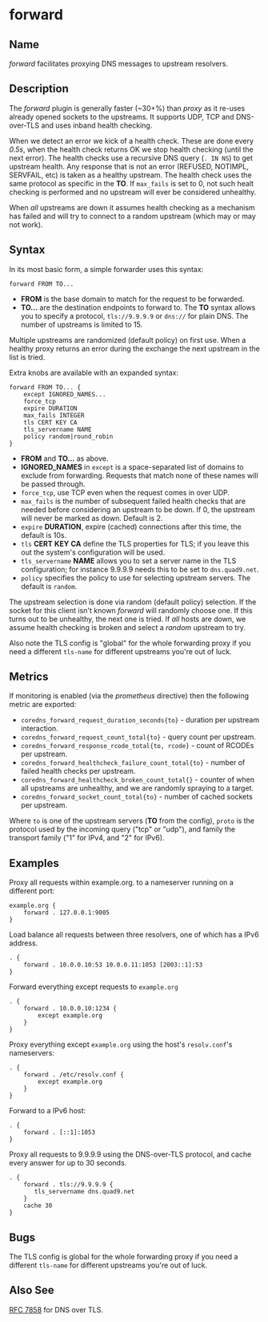 # forward

## Name

*forward* facilitates proxying DNS messages to upstream resolvers.

## Description

The *forward* plugin is generally faster (~30+%) than *proxy* as it re-uses already opened sockets
to the upstreams. It supports UDP, TCP and DNS-over-TLS and uses inband health checking.

When we detect an error we kick of a health check. These are done every *0.5s*, when the health
check returns OK we stop health checking (until the next error). The health checks use a recursive
DNS query (`. IN NS`) to get upstream health. Any response that is not an error (REFUSED, NOTIMPL,
SERVFAIL, etc) is taken as a healthy upstream. The health check uses the same protocol as specific
in the **TO**. If `max_fails` is set to 0, not such healt checking is performed and no upstream will
ever be considered unhealthy.

When *all* upstreams are down it assumes health checking as a mechanism has failed and will try to
connect to a random upstream (which may or may not work).

## Syntax

In its most basic form, a simple forwarder uses this syntax:

~~~
forward FROM TO...
~~~

* **FROM** is the base domain to match for the request to be forwarded.
* **TO...** are the destination endpoints to forward to. The **TO** syntax allows you to specify
  a protocol, `tls://9.9.9.9` or `dns://` for plain DNS. The number of upstreams is limited to 15.

Multiple upstreams are randomized (default policy) on first use. When a healthy proxy returns an
error during the exchange the next upstream in the list is tried.

Extra knobs are available with an expanded syntax:

~~~
forward FROM TO... {
    except IGNORED_NAMES...
    force_tcp
    expire DURATION
    max_fails INTEGER
    tls CERT KEY CA
    tls_servername NAME
    policy random|round_robin
}
~~~

* **FROM** and **TO...** as above.
* **IGNORED_NAMES** in `except` is a space-separated list of domains to exclude from forwarding.
  Requests that match none of these names will be passed through.
* `force_tcp`, use TCP even when the request comes in over UDP.
* `max_fails` is the number of subsequent failed health checks that are needed before considering
  an upstream to be down. If 0, the upstream will never be marked as down. Default is 2.
* `expire` **DURATION**, expire (cached) connections after this time, the default is 10s.
* `tls` **CERT** **KEY** **CA** define the TLS properties for TLS; if you leave this out the
  system's configuration will be used.
* `tls_servername` **NAME** allows you to set a server name in the TLS configuration; for instance 9.9.9.9
  needs this to be set to `dns.quad9.net`.
* `policy` specifies the policy to use for selecting upstream servers. The default is `random`.

The upstream selection is done via random (default policy) selection. If the socket for this client
isn't known *forward* will randomly choose one. If this turns out to be unhealthy, the next one is
tried. If *all* hosts are down, we assume health checking is broken and select a *random* upstream to
try.

Also note the TLS config is "global" for the whole forwarding proxy if you need a different
`tls-name` for different upstreams you're out of luck.

## Metrics

If monitoring is enabled (via the *prometheus* directive) then the following metric are exported:

* `coredns_forward_request_duration_seconds{to}` - duration per upstream interaction.
* `coredns_forward_request_count_total{to}` - query count per upstream.
* `coredns_forward_response_rcode_total{to, rcode}` - count of RCODEs per upstream.
* `coredns_forward_healthcheck_failure_count_total{to}` - number of failed health checks per upstream.
* `coredns_forward_healthcheck_broken_count_total{}` - counter of when all upstreams are unhealthy,
  and we are randomly spraying to a target.
* `coredns_forward_socket_count_total{to}` - number of cached sockets per upstream.

Where `to` is one of the upstream servers (**TO** from the config), `proto` is the protocol used by
the incoming query ("tcp" or "udp"), and family the transport family ("1" for IPv4, and "2" for
IPv6).

## Examples

Proxy all requests within example.org. to a nameserver running on a different port:

~~~ corefile
example.org {
    forward . 127.0.0.1:9005
}
~~~

Load balance all requests between three resolvers, one of which has a IPv6 address.

~~~ corefile
. {
    forward . 10.0.0.10:53 10.0.0.11:1053 [2003::1]:53
}
~~~

Forward everything except requests to `example.org`

~~~ corefile
. {
    forward . 10.0.0.10:1234 {
        except example.org
    }
}
~~~

Proxy everything except `example.org` using the host's `resolv.conf`'s nameservers:

~~~ corefile
. {
    forward . /etc/resolv.conf {
        except example.org
    }
}
~~~

Forward to a IPv6 host:

~~~ corefile
. {
    forward . [::1]:1053
}
~~~

Proxy all requests to 9.9.9.9 using the DNS-over-TLS protocol, and cache every answer for up to 30
seconds.

~~~ corefile
. {
    forward . tls://9.9.9.9 {
       tls_servername dns.quad9.net
    }
    cache 30
}
~~~

## Bugs

The TLS config is global for the whole forwarding proxy if you need a different `tls-name` for
different upstreams you're out of luck.

## Also See

[RFC 7858](https://tools.ietf.org/html/rfc7858) for DNS over TLS.
